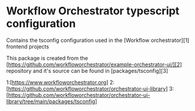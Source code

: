 # Workflow Orchestrator typescript configuration

Contains the tsconfig configuration used in the [Workflow orchestrator][1] frontend projects

This package is created from the [https://github.com/workfloworchestrator/example-orchestrator-ui/][2] repository and it's source can be found in [packages/tsconfig][3]

1:[https://www.workfloworchestrator.org]
2:[https://github.com/workfloworchestrator/orchestrator-ui-library]
3:[https://github.com/workfloworchestrator/orchestrator-ui-library/tree/main/packages/tsconfig]
